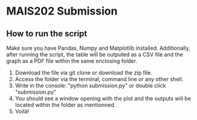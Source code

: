 # MAIS202 Submission

## How to run the script

Make sure you have Pandas, Numpy and Matplotlib installed.
Additionally, after running the script, the table will be outputed as a CSV file and the graph as a PDF file within the same enclosing folder.

1. Download the file via git clone or download the zip file.
2. Access the folder via the terminal, command line or any other shell.
3. Write in the console: "python submission.py" or double click "submission.py"
4. You should see a window opening with the plot and the outputs will be located within the folder as mentionned.
5. Voilà!
